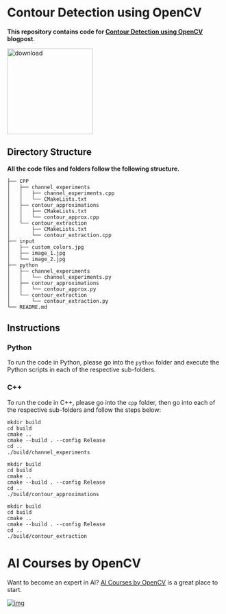 # Contour Detection using OpenCV

**This repository contains code for [Contour Detection using OpenCV](https://learnopencv.com/contour-detection-using-opencv-python-c/) blogpost**.

[<img src="https://learnopencv.com/wp-content/uploads/2022/07/download-button-e1657285155454.png" alt="download" width="200">](https://www.dropbox.com/sh/lylz9lzqzs2nt2q/AAC5SfEV7_ex0imh1uip9-U6a?dl=1)

## Directory Structure

**All the code files and folders follow the following structure.**

```
├── CPP
│   ├── channel_experiments
│   │   ├── channel_experiments.cpp
│   │   └── CMakeLists.txt
│   ├── contour_approximations
│   │   ├── CMakeLists.txt
│   │   └── contour_approx.cpp
│   └── contour_extraction
│       ├── CMakeLists.txt
│       └── contour_extraction.cpp
├── input
│   ├── custom_colors.jpg
│   ├── image_1.jpg
│   └── image_2.jpg
├── python
│   ├── channel_experiments
│   │   └── channel_experiments.py
│   ├── contour_approximations
│   │   └── contour_approx.py
│   └── contour_extraction
│       └── contour_extraction.py
└── README.md
```



## Instructions

### Python

To run the code in Python, please go into the `python` folder and execute the Python scripts in each of the respective sub-folders.

### C++

To run the code in C++, please go into the `cpp` folder, then go into each of the respective sub-folders and follow the steps below:

```
mkdir build
cd build
cmake ..
cmake --build . --config Release
cd ..
./build/channel_experiments
```

```
mkdir build
cd build
cmake ..
cmake --build . --config Release
cd ..
./build/contour_approximations
```

```
mkdir build
cd build
cmake ..
cmake --build . --config Release
cd ..
./build/contour_extraction
```



# AI Courses by OpenCV

Want to become an expert in AI? [AI Courses by OpenCV](https://opencv.org/courses/) is a great place to start.

[![img](https://learnopencv.com/wp-content/uploads/2023/01/AI-Courses-By-OpenCV-Github.png)](https://opencv.org/courses/)
